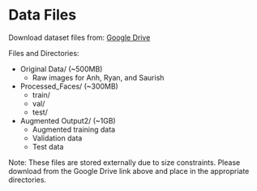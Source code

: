 # Data Files

Download dataset files from: [Google Drive](https://drive.google.com/drive/folders/1SPnQLgyut-k15rwPFMN74KlZOORBWSDE?usp=sharing)

Files and Directories:
- Original Data/ (~500MB)
  - Raw images for Anh, Ryan, and Saurish
- Processed_Faces/ (~300MB)
  - train/
  - val/
  - test/
- Augmented Output2/ (~1GB)
  - Augmented training data
  - Validation data
  - Test data

Note: These files are stored externally due to size constraints. Please download from the Google Drive link above and place in the appropriate directories.
